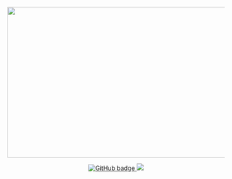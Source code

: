 <p align="center">
  <img width="600" height="350" src="https://i.imgur.com/2oJhPaj.jpg?1">
</p>
<p align="center">
  <a href="https://github.com/gzangerme?tab=followers">
    <img src="https://img.shields.io/github/followers/gzangerme?label=Followers&logo=GitHub&style=for-the-badge" alt="GitHub badge" />
  </a>
  <a href="https://www.linkedin.com/in/gabriel-zangerme/">
    <img src="https://img.shields.io/badge/LinkedIn-0077B5?style=for-the-badge&logo=linkedin&logoColor=white" />
  </a>
</p>
